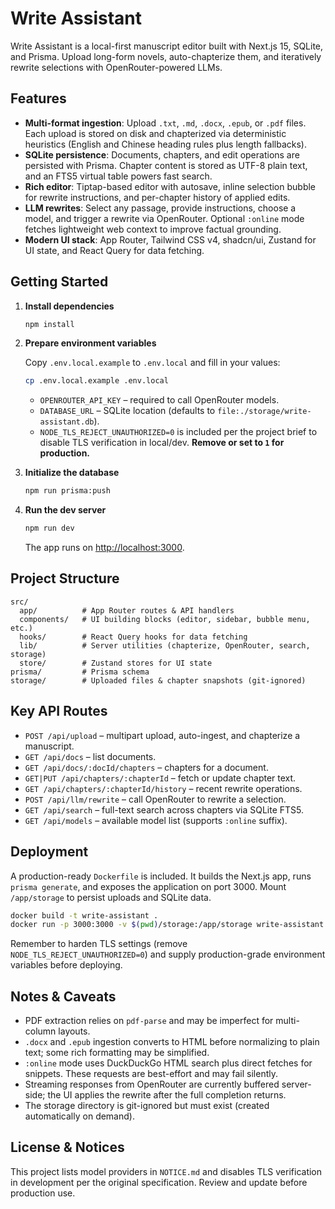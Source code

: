 # Write Assistant

Write Assistant is a local-first manuscript editor built with Next.js 15, SQLite, and Prisma. Upload long-form novels, auto-chapterize them, and iteratively rewrite selections with OpenRouter-powered LLMs.

## Features

- **Multi-format ingestion**: Upload `.txt`, `.md`, `.docx`, `.epub`, or `.pdf` files. Each upload is stored on disk and chapterized via deterministic heuristics (English and Chinese heading rules plus length fallbacks).
- **SQLite persistence**: Documents, chapters, and edit operations are persisted with Prisma. Chapter content is stored as UTF-8 plain text, and an FTS5 virtual table powers fast search.
- **Rich editor**: Tiptap-based editor with autosave, inline selection bubble for rewrite instructions, and per-chapter history of applied edits.
- **LLM rewrites**: Select any passage, provide instructions, choose a model, and trigger a rewrite via OpenRouter. Optional `:online` mode fetches lightweight web context to improve factual grounding.
- **Modern UI stack**: App Router, Tailwind CSS v4, shadcn/ui, Zustand for UI state, and React Query for data fetching.

## Getting Started

1. **Install dependencies**

   ```bash
   npm install
   ```

2. **Prepare environment variables**

   Copy `.env.local.example` to `.env.local` and fill in your values:

   ```bash
   cp .env.local.example .env.local
   ```

   - `OPENROUTER_API_KEY` – required to call OpenRouter models.
   - `DATABASE_URL` – SQLite location (defaults to `file:./storage/write-assistant.db`).
   - `NODE_TLS_REJECT_UNAUTHORIZED=0` is included per the project brief to disable TLS verification in local/dev. **Remove or set to `1` for production.**

3. **Initialize the database**

   ```bash
   npm run prisma:push
   ```

4. **Run the dev server**

   ```bash
   npm run dev
   ```

   The app runs on [http://localhost:3000](http://localhost:3000).

## Project Structure

```
src/
  app/          # App Router routes & API handlers
  components/   # UI building blocks (editor, sidebar, bubble menu, etc.)
  hooks/        # React Query hooks for data fetching
  lib/          # Server utilities (chapterize, OpenRouter, search, storage)
  store/        # Zustand stores for UI state
prisma/         # Prisma schema
storage/        # Uploaded files & chapter snapshots (git-ignored)
```

## Key API Routes

- `POST /api/upload` – multipart upload, auto-ingest, and chapterize a manuscript.
- `GET /api/docs` – list documents.
- `GET /api/docs/:docId/chapters` – chapters for a document.
- `GET|PUT /api/chapters/:chapterId` – fetch or update chapter text.
- `GET /api/chapters/:chapterId/history` – recent rewrite operations.
- `POST /api/llm/rewrite` – call OpenRouter to rewrite a selection.
- `GET /api/search` – full-text search across chapters via SQLite FTS5.
- `GET /api/models` – available model list (supports `:online` suffix).

## Deployment

A production-ready `Dockerfile` is included. It builds the Next.js app, runs `prisma generate`, and exposes the application on port 3000. Mount `/app/storage` to persist uploads and SQLite data.

```bash
docker build -t write-assistant .
docker run -p 3000:3000 -v $(pwd)/storage:/app/storage write-assistant
```

Remember to harden TLS settings (remove `NODE_TLS_REJECT_UNAUTHORIZED=0`) and supply production-grade environment variables before deploying.

## Notes & Caveats

- PDF extraction relies on `pdf-parse` and may be imperfect for multi-column layouts.
- `.docx` and `.epub` ingestion converts to HTML before normalizing to plain text; some rich formatting may be simplified.
- `:online` mode uses DuckDuckGo HTML search plus direct fetches for snippets. These requests are best-effort and may fail silently.
- Streaming responses from OpenRouter are currently buffered server-side; the UI applies the rewrite after the full completion returns.
- The storage directory is git-ignored but must exist (created automatically on demand).

## License & Notices

This project lists model providers in `NOTICE.md` and disables TLS verification in development per the original specification. Review and update before production use.
